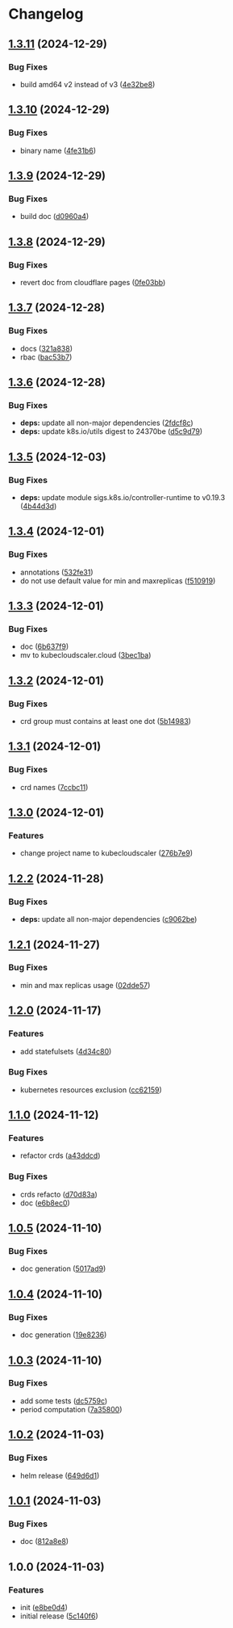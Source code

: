 # Changelog

## [1.3.11](https://github.com/kubecloudscaler/kubecloudscaler/compare/v1.3.10...v1.3.11) (2024-12-29)


### Bug Fixes

* build amd64 v2 instead of v3 ([4e32be8](https://github.com/kubecloudscaler/kubecloudscaler/commit/4e32be81032fa8bba4030d057c4cd8947ec79b3a))

## [1.3.10](https://github.com/kubecloudscaler/kubecloudscaler/compare/v1.3.9...v1.3.10) (2024-12-29)


### Bug Fixes

* binary name ([4fe31b6](https://github.com/kubecloudscaler/kubecloudscaler/commit/4fe31b635c063083b65141921bfa7cf24ba2cb13))

## [1.3.9](https://github.com/kubecloudscaler/kubecloudscaler/compare/v1.3.8...v1.3.9) (2024-12-29)


### Bug Fixes

* build doc ([d0960a4](https://github.com/kubecloudscaler/kubecloudscaler/commit/d0960a458d2273dcbf87b58a80e5a18883ad6eda))

## [1.3.8](https://github.com/kubecloudscaler/kubecloudscaler/compare/v1.3.7...v1.3.8) (2024-12-29)


### Bug Fixes

* revert doc from cloudflare pages ([0fe03bb](https://github.com/kubecloudscaler/kubecloudscaler/commit/0fe03bb31edc5681e0b3cccb077318ec34cec1d5))

## [1.3.7](https://github.com/kubecloudscaler/kubecloudscaler/compare/v1.3.6...v1.3.7) (2024-12-28)


### Bug Fixes

* docs ([321a838](https://github.com/kubecloudscaler/kubecloudscaler/commit/321a838134bef7d16516fd0194c6381c926d9a02))
* rbac ([bac53b7](https://github.com/kubecloudscaler/kubecloudscaler/commit/bac53b72dbc3e5564994a0fd90a0c26c2f82debe))

## [1.3.6](https://github.com/kubecloudscaler/kubecloudscaler/compare/v1.3.5...v1.3.6) (2024-12-28)


### Bug Fixes

* **deps:** update all non-major dependencies ([2fdcf8c](https://github.com/kubecloudscaler/kubecloudscaler/commit/2fdcf8c31b6b59834112ab90f1f1dbf3497d3810))
* **deps:** update k8s.io/utils digest to 24370be ([d5c9d79](https://github.com/kubecloudscaler/kubecloudscaler/commit/d5c9d795975211259e11caaca3e76e0c27ddd953))

## [1.3.5](https://github.com/kubecloudscaler/kubecloudscaler/compare/v1.3.4...v1.3.5) (2024-12-03)


### Bug Fixes

* **deps:** update module sigs.k8s.io/controller-runtime to v0.19.3 ([4b44d3d](https://github.com/kubecloudscaler/kubecloudscaler/commit/4b44d3d2a294371cf3e04bb573a7d23446a8a43f))

## [1.3.4](https://github.com/kubecloudscaler/kubecloudscaler/compare/v1.3.3...v1.3.4) (2024-12-01)


### Bug Fixes

* annotations ([532fe31](https://github.com/kubecloudscaler/kubecloudscaler/commit/532fe3134b733f261c30f98e03cbb5959a934215))
* do not use default value for min and maxreplicas ([f510919](https://github.com/kubecloudscaler/kubecloudscaler/commit/f5109193347e09957016218efc793e13d5cf94b1))

## [1.3.3](https://github.com/kubecloudscaler/kubecloudscaler/compare/v1.3.2...v1.3.3) (2024-12-01)


### Bug Fixes

* doc ([6b637f9](https://github.com/kubecloudscaler/kubecloudscaler/commit/6b637f9e65807de9159294beb3e122ae1fe1e287))
* mv to kubecloudscaler.cloud ([3bec1ba](https://github.com/kubecloudscaler/kubecloudscaler/commit/3bec1ba0e35025b0a8987cbec0b6c0ba3e535b80))

## [1.3.2](https://github.com/kubecloudscaler/kubecloudscaler/compare/v1.3.1...v1.3.2) (2024-12-01)


### Bug Fixes

* crd group must contains at least one dot ([5b14983](https://github.com/kubecloudscaler/kubecloudscaler/commit/5b14983a17ec88c52bc98414dc5195ade95df2bc))

## [1.3.1](https://github.com/kubecloudscaler/kubecloudscaler/compare/v1.3.0...v1.3.1) (2024-12-01)


### Bug Fixes

* crd names ([7ccbc11](https://github.com/kubecloudscaler/kubecloudscaler/commit/7ccbc119516673c0c4371d7da369f16f4ff43453))

## [1.3.0](https://github.com/kubecloudscaler/kubecloudscaler/compare/v1.2.2...v1.3.0) (2024-12-01)


### Features

* change project name to kubecloudscaler ([276b7e9](https://github.com/kubecloudscaler/kubecloudscaler/commit/276b7e9646f7abc07dc060d761141e67f135d150))

## [1.2.2](https://github.com/kubecloudscaler/kubecloudscaler/compare/v1.2.1...v1.2.2) (2024-11-28)


### Bug Fixes

* **deps:** update all non-major dependencies ([c9062be](https://github.com/kubecloudscaler/kubecloudscaler/commit/c9062beb74fdf20e8c36a466b997cfcbfc6dcdff))

## [1.2.1](https://github.com/kubecloudscaler/kubecloudscaler/compare/v1.2.0...v1.2.1) (2024-11-27)


### Bug Fixes

* min and max replicas usage ([02dde57](https://github.com/kubecloudscaler/kubecloudscaler/commit/02dde5755cef6f69145cd6459807899a98c89e11))

## [1.2.0](https://github.com/kubecloudscaler/kubecloudscaler/compare/v1.1.0...v1.2.0) (2024-11-17)


### Features

* add statefulsets ([4d34c80](https://github.com/kubecloudscaler/kubecloudscaler/commit/4d34c8032f7caa930141466cad61939e0c9b0fed))


### Bug Fixes

* kubernetes resources exclusion ([cc62159](https://github.com/kubecloudscaler/kubecloudscaler/commit/cc621590b6c81649daecf821ba50fa4d348021d2))

## [1.1.0](https://github.com/kubecloudscaler/kubecloudscaler/compare/v1.0.5...v1.1.0) (2024-11-12)


### Features

* refactor crds ([a43ddcd](https://github.com/kubecloudscaler/kubecloudscaler/commit/a43ddcd4c763751fa7adef43fd533e33075f715a))


### Bug Fixes

* crds refacto ([d70d83a](https://github.com/kubecloudscaler/kubecloudscaler/commit/d70d83a6c334a00ab01c46b721b98966677ca9cf))
* doc ([e6b8ec0](https://github.com/kubecloudscaler/kubecloudscaler/commit/e6b8ec017249a8e7f84d62b68cb24568cffe2c54))

## [1.0.5](https://github.com/kubecloudscaler/kubecloudscaler/compare/v1.0.4...v1.0.5) (2024-11-10)


### Bug Fixes

* doc generation ([5017ad9](https://github.com/kubecloudscaler/kubecloudscaler/commit/5017ad9985b28deeeccc07f9a17bce62c3d72a7e))

## [1.0.4](https://github.com/kubecloudscaler/kubecloudscaler/compare/v1.0.3...v1.0.4) (2024-11-10)


### Bug Fixes

* doc generation ([19e8236](https://github.com/kubecloudscaler/kubecloudscaler/commit/19e8236ae5beb72e974646e25ccd36be7eb68538))

## [1.0.3](https://github.com/kubecloudscaler/kubecloudscaler/compare/v1.0.2...v1.0.3) (2024-11-10)


### Bug Fixes

* add some tests ([dc5759c](https://github.com/kubecloudscaler/kubecloudscaler/commit/dc5759c5de67a270461b4be07742fd6f3147081f))
* period computation ([7a35800](https://github.com/kubecloudscaler/kubecloudscaler/commit/7a358004e812de08163e18a109276bad9a992948))

## [1.0.2](https://github.com/kubecloudscaler/kubecloudscaler/compare/v1.0.1...v1.0.2) (2024-11-03)


### Bug Fixes

* helm release ([649d6d1](https://github.com/kubecloudscaler/kubecloudscaler/commit/649d6d19a24c97258aa277b1a940d6de49402e89))

## [1.0.1](https://github.com/kubecloudscaler/kubecloudscaler/compare/v1.0.0...v1.0.1) (2024-11-03)


### Bug Fixes

* doc ([812a8e8](https://github.com/kubecloudscaler/kubecloudscaler/commit/812a8e85ba32ed9137d7eca84f47bb7846067000))

## 1.0.0 (2024-11-03)


### Features

* init ([e8be0d4](https://github.com/kubecloudscaler/kubecloudscaler/commit/e8be0d4f0a343363081908bf2a4e694d463ef676))
* initial release ([5c140f6](https://github.com/kubecloudscaler/kubecloudscaler/commit/5c140f6a864bd522f0be09b088c027270433a134))
